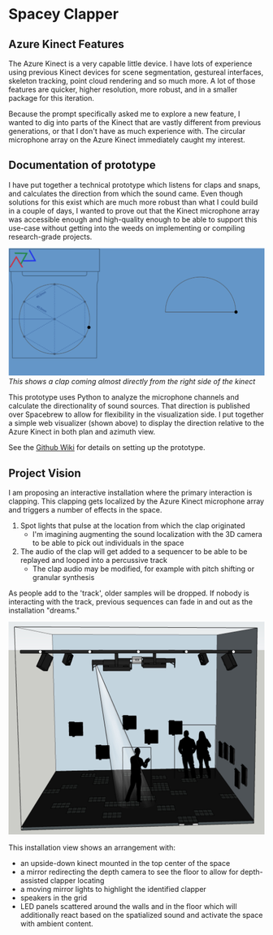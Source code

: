 # Spacey Clapper

## Azure Kinect Features

The Azure Kinect is a very capable little device. I have lots of experience using previous Kinect devices for scene segmentation, gestureal interfaces, skeleton tracking, point cloud rendering and so much more. A lot of those features are quicker, higher resolution, more robust, and in a smaller package for this iteration. 

Because the prompt specifically asked me to explore a new feature, I wanted to dig into parts of the Kinect that are vastly different from previous generations, or that I don't have as much experience with. The circular microphone array on the Azure Kinect immediately caught my interest.

## Documentation of prototype

I have put together a technical prototype which listens for claps and snaps, 
and calculates the direction from which the sound came. Even though solutions 
for this exist which are much more robust than what I could build in a couple of days, 
I wanted to prove out that the Kinect microphone array was accessible enough 
and high-quality enough to be able to support this use-case without getting 
into the weeds on implementing or compiling research-grade projects. 

![visualization][im0]
*This shows a clap coming almost directly from the right side of the kinect*

This prototype uses Python to analyze the microphone channels and calculate 
the directionality of sound sources. That direction is published over 
Spacebrew to allow for flexibility in the visualization side. 
I put together a simple web visualizer (shown above) to display the direction relative to the 
Azure Kinect in both plan and azimuth view.

See the [Github Wiki][0] for details on setting up the prototype.

## Project Vision

I am proposing an interactive installation where the primary interaction is clapping. This clapping gets localized by the Azure Kinect microphone array and triggers a number of effects in the space.

1. Spot lights that pulse at the location from which the clap originated
   * I'm imagining augmenting the sound localization with the 3D camera to be able to pick out individuals in the space
2. The audio of the clap will get added to a sequencer to be able to be replayed and looped into a percussive track
   * The clap audio may be modified, for example with pitch shifting or granular synthesis

As people add to the 'track', older samples will be dropped. If nobody is interacting with the track, previous sequences can fade in and out as the installation "dreams."

![installation view][im1]

This installation view shows an arrangement with:

* an upside-down kinect mounted in the top center of the space
* a mirror redirecting the depth camera to see the floor to allow for depth-assisted clapper locating
* a moving mirror lights to highlight the identified clapper
* speakers in the grid
* LED panels scattered around the walls and in the floor which will additionally react based on the spatialized sound and activate the space with ambient content.


[0]: https://github.com/Embodied-Space/AzureKinectExperiments/wiki/Dev-Setup
[im0]: ../ref/sound-source-01a.png
[im1]: ../ref/installation%20view.jpg
